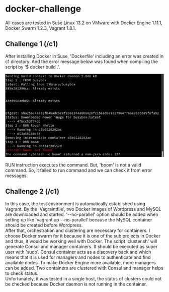 # docker-challenge
All cases are tested in Suse Linux 13.2 on VMware with Docker Engine 1.11.1, Docker Swarm 1.2.3, Vagrant 1.8.1.

## Challenge 1 (/c1)
After installing Docker in Suse, 'Dockerfile' including an error was created in c1 directory. And the error message below was found when compiling the script by '$ docker build .'.

![alt tag](https://github.com/mhjungk/docker-challenge/blob/master/c1/screenshot-1.png)

RUN instruction executes the command. But, 'boom' is not a valid command. So, it failed to run command and we can check it from error messages.

## Challenge 2 (/c1)
In this case, the test environment is automatically established using Vagrant. By the 'Vagraintfile', two Docker images of Wordpress and MySQL are downloaded and started. '--no-parallel' option should be added when setting up like 'vagrant up --no-parallel' because the MySQL container should be created before Wordpress.<br />
After that, orchestration and clustering are necessary for containers. I choose Docker swarm for it because it is one of the sub projects in Docker and thus, it would be working well with Docker. The script 'cluster.sh' will generate Consul and manager containers. It should be executed as super user with 'sudo'. Consul container acts as a discovery back and which means that it is used for managers and nodes to authenticate and find available nodes. To make Docker Engine more available, more managers can be added. Two containers are clustered with Consul and manager helps to check status.<br />
Unfortunately, it was tested in a single host, the status of clusters could not be checked because Docker daemon is not running in the container.
